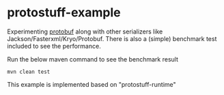 protostuff-example
==================

Experimenting [protobuf](https://code.google.com/p/protostuff/) along with other serializers like Jackson/Fasterxml/Kryo/Protobuf.
There is also a (simple) benchmark test included to see the performance.

Run the below maven command to see the benchmark result

	mvn clean test


This example is implemented based on "protostuff-runtime"
